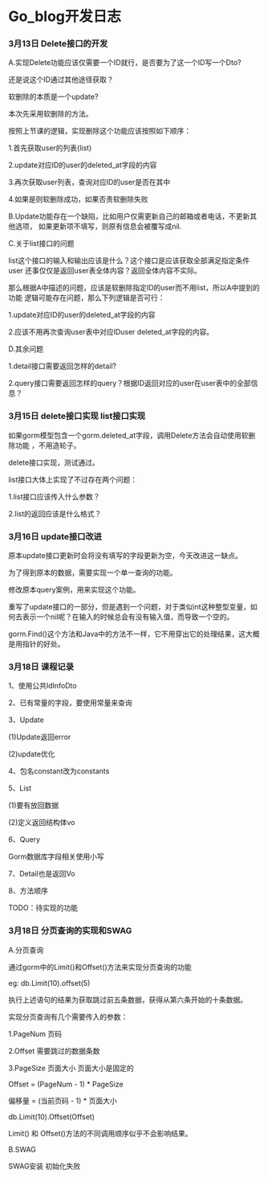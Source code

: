 # Go_blog开发日志

### 3月13日 Delete接口的开发

A.实现Delete功能应该仅需要一个ID就行，是否要为了这一个ID写一个Dto?

还是说这个ID通过其他途径获取？

软删除的本质是一个update?

本次先采用软删除的方法。

按照上节课的逻辑，实现删除这个功能应该按照如下顺序：

1.首先获取user的列表(list)

2.update对应ID的user的deleted_at字段的内容

3.再次获取user列表，查询对应ID的user是否在其中

4.如果是则软删除成功，如果否责软删除失败

B.Update功能存在一个缺陷，比如用户仅需更新自己的邮箱或者电话，不更新其他选项，
如果更新项不填写，则原有信息会被覆写成nil.

C.关于list接口的问题

list这个接口的输入和输出应该是什么？这个接口是应该获取全部满足指定条件user
还事仅仅是返回user表全体内容？返回全体内容不实际。

那么根据A中描述的问题，应该是软删除指定ID的user而不用list，所以A中提到的功能
逻辑可能存在问题，那么下列逻辑是否可行：

1.update对应ID的user的deleted_at字段的内容

2.应该不用再次查询user表中对应IDuser deleted_at字段的内容。

D.其余问题

1.detail接口需要返回怎样的detail?

2.query接口需要返回怎样的query？根据ID返回对应的user在user表中的全部信息？


### 3月15日 delete接口实现 list接口实现

如果gorm模型包含一个gorm.deleted_at字段，调用Delete方法会自动使用软删除功能
，不用造轮子。

delete接口实现，测试通过。

list接口大体上实现了不过存在两个问题：

1.list接口应该传入什么参数？

2.list的返回应该是什么格式？

### 3月16日 update接口改进

原本update接口更新时会将没有填写的字段更新为空，今天改进这一缺点。

为了得到原本的数据，需要实现一个单一查询的功能。

修改原本query案例，用来实现这个功能。

重写了update接口的一部分，但是遇到一个问题，对于类似int这种整型变量，如何去表示一个nil呢？在输入的时候总会有没有输入值，而导致一个空的。

gorm.Find()这个方法和Java中的方法不一样，它不用穿出它的处理结果，这大概是用指针的好处。


### 3月18日 课程记录

1、使用公共IdInfoDto

2、已有常量的字段，要使用常量来查询

3、Update

(1)Update返回error

(2)update优化

4、包名constant改为constants

5、List

(1)要有放回数据

(2)定义返回结构体vo

6、Query

Gorm数据库字段相关使用小写

7、Detail也是返回Vo

8、方法顺序

TODO：待实现的功能

### 3月18日 分页查询的实现和SWAG

A.分页查询

通过gorm中的Limit()和Offset()方法来实现分页查询的功能

eg: db.Limit(10).offset(5) 

执行上述语句的结果为获取跳过前五条数据，获得从第六条开始的十条数据。

实现分页查询有几个需要传入的参数：

1.PageNum 页码

2.Offset 需要跳过的数据条数

3.PageSize 页面大小 页面大小是固定的

Offset = (PageNum - 1) * PageSize 

偏移量 = (当前页码 - 1) * 页面大小

db.Limit(10).Offset(Offset)

Limit() 和 Offset()方法的不同调用顺序似乎不会影响结果。

B.SWAG

SWAG安装 初始化失败

